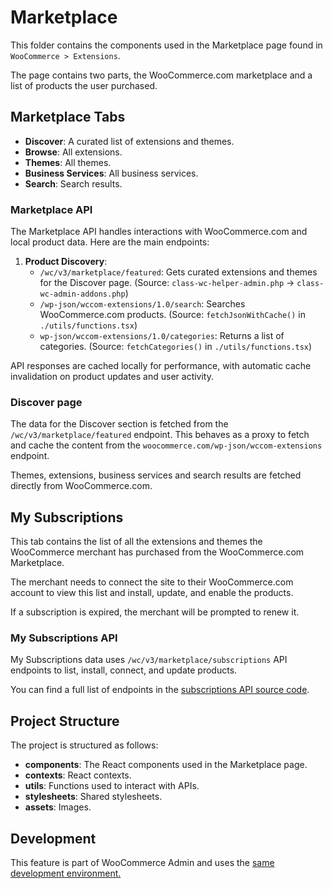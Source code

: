 # Marketplace

This folder contains the components used in the Marketplace page found in `WooCommerce > Extensions`.

The page contains two parts, the WooCommerce.com marketplace and a list of products the user purchased.

## Marketplace Tabs

- **Discover**: A curated list of extensions and themes.
- **Browse**: All extensions.
- **Themes**: All themes.
- **Business Services**: All business services.
- **Search**: Search results.

### Marketplace API

The Marketplace API handles interactions with WooCommerce.com and local product data. Here are the main endpoints:

1. **Product Discovery**:
   - `/wc/v3/marketplace/featured`: Gets curated extensions and themes for the Discover page.
     (Source: `class-wc-helper-admin.php` → `class-wc-admin-addons.php`)
   - `/wp-json/wccom-extensions/1.0/search`: Searches WooCommerce.com products.
     (Source: `fetchJsonWithCache()` in `./utils/functions.tsx`)
   - `wp-json/wccom-extensions/1.0/categories`: Returns a list of categories.
     (Source: `fetchCategories()` in `./utils/functions.tsx`)

API responses are cached locally for performance, with automatic cache invalidation on product updates and user activity.

### Discover page

The data for the Discover section is fetched from the `/wc/v3/marketplace/featured` endpoint. This behaves as a proxy to fetch and cache the content from the `woocommerce.com/wp-json/wccom-extensions` endpoint.

Themes, extensions, business services and search results are fetched directly from WooCommerce.com.

## My Subscriptions

This tab contains the list of all the extensions and themes the WooCommerce merchant has purchased from the WooCommerce.com Marketplace.

The merchant needs to connect the site to their WooCommerce.com account to view this list and install, update, and enable the products.

If a subscription is expired, the merchant will be prompted to renew it.

### My Subscriptions API

My Subscriptions data uses `/wc/v3/marketplace/subscriptions` API endpoints to list, install, connect, and update products.

You can find a full list of endpoints in the [subscriptions API source code](/plugins/woocommerce/includes/admin/helper/class-wc-helper-subscriptions-api.php).

## Project Structure

The project is structured as follows:

- **components**: The React components used in the Marketplace page.
- **contexts**: React contexts.
- **utils**: Functions used to interact with APIs.
- **stylesheets**: Shared stylesheets.
- **assets**: Images.

## Development

This feature is part of WooCommerce Admin and uses the [same development environment.](/plugins/woocommerce-admin/README.md)
